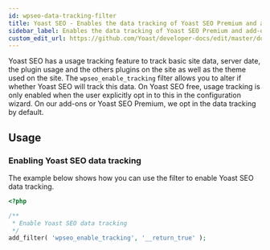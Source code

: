 ```yaml
---
id: wpseo-data-tracking-filter
title: Yoast SEO - Enables the data tracking of Yoast SEO Premium and add-ons
sidebar_label: Enables the data tracking of Yoast SEO Premium and add-ons
custom_edit_url: https://github.com/Yoast/developer-docs/edit/master/docs/customization/yoast-seo/filters/wpseo-data-tracking-filter.md
---
```

Yoast SEO has a usage tracking feature to track basic site data, server date, the plugin usage and the others plugins on the site as well as the theme used on the site.
The `wpseo_enable_tracking` filter allows you to alter if whether Yoast SEO will track this data.
On Yoast SEO free, usage tracking is only enabled when the user explicitly opt in to this in the configuration wizard. On our add-ons or Yoast SEO Premium, we opt in the data tracking by default.

## Usage

### Enabling Yoast SEO data tracking

The example below shows how you can use the filter to enable Yoast SEO data tracking.
```php
<?php

/**
 * Enable Yoast SEO data tracking
 */
add_filter( 'wpseo_enable_tracking', '__return_true' ); 
```
